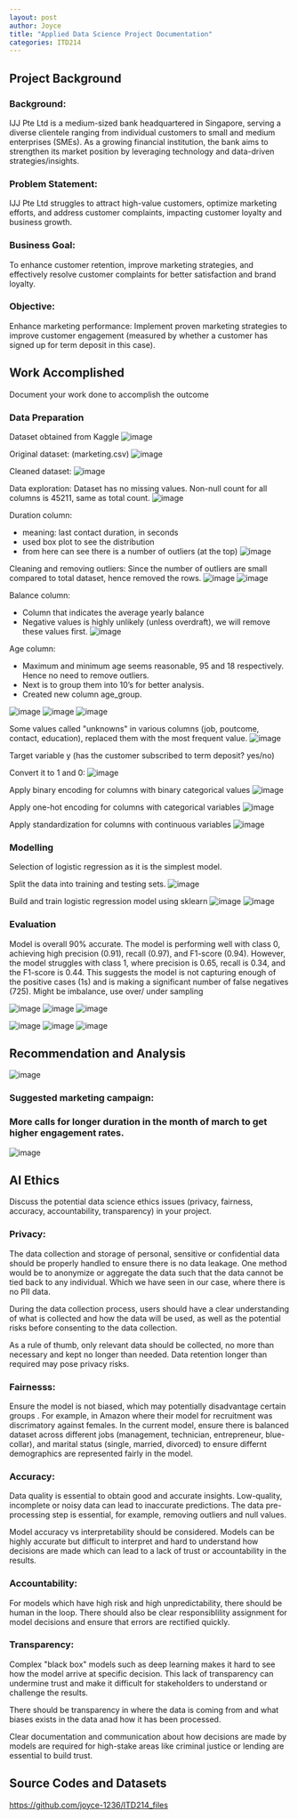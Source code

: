 ```yaml
---
layout: post
author: Joyce
title: "Applied Data Science Project Documentation"
categories: ITD214
---
```

## Project Background
### Background:

IJJ Pte Ltd is a medium-sized bank headquartered in Singapore, serving a diverse clientele ranging from individual customers to small and medium enterprises (SMEs). As a growing financial institution, the bank aims to strengthen its market position by leveraging technology and data-driven strategies/insights.

### Problem Statement:

IJJ Pte Ltd struggles to attract high-value customers, optimize marketing efforts, and address customer complaints, impacting customer loyalty and business growth.

### Business Goal:

To enhance customer retention, improve marketing strategies, and effectively resolve customer complaints for better satisfaction and brand loyalty.

### Objective:
Enhance marketing performance: Implement proven marketing strategies to improve customer engagement (measured by whether a customer has signed up for term deposit in this case).

## Work Accomplished
Document your work done to accomplish the outcome

### Data Preparation

Dataset obtained from Kaggle
![image](https://github.com/user-attachments/assets/36c163ae-16a9-4b9b-8a34-0ead5d27bf45)

Original dataset: 
(marketing.csv)
![image](https://github.com/user-attachments/assets/19b2ac68-1ca7-404b-8ba5-2ccb4dbf9264)

Cleaned dataset:
![image](https://github.com/user-attachments/assets/4e7f4e6e-4503-4f29-8688-bb48ff4dd9bc)

Data exploration:
Dataset has no missing values.
Non-null count for all columns is 45211, same as total count.
![image](https://github.com/user-attachments/assets/78a8e5c3-16cf-474b-bf1c-e9c6cb9fdcb4)

Duration column:
- meaning: last contact duration, in seconds
- used box plot to see the distribution
- from here can see there is a number of outliers (at the top)
![image](https://github.com/user-attachments/assets/68e0eb77-5ef8-45a1-a45f-1c6dd71ad6a4)

Cleaning and removing outliers:
Since the number of outliers are small compared to total dataset, hence removed the rows.
![image](https://github.com/user-attachments/assets/63bea31b-7e6c-4a82-ad35-13fd88b1bf55)
![image](https://github.com/user-attachments/assets/c768198c-b512-4db3-a8b7-16812d7a2c6e)

Balance column:
- Column that indicates the average yearly balance
- Negative values is highly unlikely (unless overdraft), we will remove these values first.
![image](https://github.com/user-attachments/assets/dd3063f9-4bdb-40ed-9837-a3a396724da4)

Age column:
- Maximum and minimum age seems reasonable, 95 and 18 respectively. Hence no need to remove outliers.
- Next is to group them into 10’s for better analysis.
- Created new column age_group.

![image](https://github.com/user-attachments/assets/d6265c2b-aa4e-47c8-a371-0b7346e579a8)
![image](https://github.com/user-attachments/assets/ea56dd48-9ef6-4cbd-a916-6c579362b45e)
![image](https://github.com/user-attachments/assets/a7ce654e-40d2-4542-ad34-4d9da3e8972c)

Some values called "unknowns" in various columns (job, poutcome, contact, education), replaced them with the most frequent value.
![image](https://github.com/user-attachments/assets/c7b61ca1-bf69-467f-ac3c-67c3f6332e2b)

Target variable y (has the customer subscribed to term deposit? yes/no)

Convert it to 1 and 0:
![image](https://github.com/user-attachments/assets/d5143221-1270-457c-9ec3-11e5c3ab288b)

Apply binary encoding for columns with binary categorical values
![image](https://github.com/user-attachments/assets/15a2976b-973b-4cc6-8537-a3db1da0d930)

Apply one-hot encoding for columns with categorical variables
![image](https://github.com/user-attachments/assets/2ba42978-6980-4a73-8b9a-cb975d0e5ab1)

Apply standardization for columns with continuous variables
![image](https://github.com/user-attachments/assets/6e80f5d7-9bd7-4c55-8cc8-13c25bcd2085)

### Modelling

Selection of logistic regression as it is the simplest model.

Split the data into training and testing sets.
![image](https://github.com/user-attachments/assets/ffd4c7ab-f773-4e99-9ee0-ef7ac5c76551)

Build and train logistic regression model using sklearn
![image](https://github.com/user-attachments/assets/774384d6-7968-42a2-9a54-40fb07ed00fd)
![image](https://github.com/user-attachments/assets/d4ef9967-a4f9-4bf8-a575-980650c79e41)

### Evaluation
Model is overall 90% accurate.
The model is performing well with class 0, achieving high precision (0.91), recall (0.97), and F1-score (0.94).
However, the model struggles with class 1, where precision is 0.65, recall is 0.34, and the F1-score is 0.44. This suggests the model is not capturing enough of the positive cases (1s) and is making a significant number of false negatives (725).
Might be imbalance, use over/ under sampling

![image](https://github.com/user-attachments/assets/86a6f41d-f7f9-4001-b5b4-35b09bf6e259)
![image](https://github.com/user-attachments/assets/92cdc90b-4a9d-4229-a54a-c3f9012e7d85)
![image](https://github.com/user-attachments/assets/d006713c-a969-4835-bc54-76ce3e3dec38)

![image](https://github.com/user-attachments/assets/71f32ab5-7f07-400c-b465-586683632098)
![image](https://github.com/user-attachments/assets/9c0f6d0c-3342-4ffe-aa76-a0ffddeeba9d)
![image](https://github.com/user-attachments/assets/22d1839c-f41a-49cf-9727-49654448c691)


## Recommendation and Analysis
![image](https://github.com/user-attachments/assets/61c1bf26-7a15-459b-b7d5-918e024ed64b)

### Suggested marketing campaign: 
### More calls for longer duration in the month of march to get higher engagement rates.
![image](https://github.com/user-attachments/assets/647a2651-ac62-4636-bde6-1e3b6c9b3d48)

## AI Ethics
Discuss the potential data science ethics issues (privacy, fairness, accuracy, accountability, transparency) in your project. 

### Privacy:
The data collection and storage of personal, sensitive or confidential data should be properly handled to ensure there is no data leakage. One method would be to anonymize or aggregate the data such that the data cannot be tied back to any individual. Which we have seen in our case, where there is no PII data. 

During the data collection process, users should have a clear understanding of what is collected and how the data will be used, as well as the potential risks before consenting to the data collection.

As a rule of thumb, only relevant data should be collected, no more than necessary and kept no longer than needed. Data retention longer than required may pose privacy risks.

### Fairnesss:

Ensure the model is not biased, which may potentially disadvantage certain groups . For example, in Amazon where their model for recruitment was discrimatory against females. In the current model, ensure there is balanced dataset across different jobs (management, technician, entrepreneur, blue-collar), and marital status (single, married, divorced) to ensure differnt demographics are represented fairly in the model.

### Accuracy:

Data quality is essential to obtain good and accurate insights. Low-quality, incomplete or noisy data can lead to inaccurate predictions. The data pre-processing step is essential, for example, removing outliers and null values. 

Model accuracy vs interpretability should be considered. Models can be highly accurate but difficult to interpret and hard to understand how decisions are made which can lead to a lack of trust or accountability in the results. 

### Accountability:

For models which have high risk and high unpredictability, there should be human in the loop. There should also be clear responsiblility assignment for model decisions and ensure that errors are rectified quickly.

### Transparency:

Complex "black box" models such as deep learning makes it hard to see how the model arrive at specific decision. This lack of transparency can undermine trust and make it difficult for stakeholders to understand or challenge the results. 

There should be transparency in where the data is coming from and what biases exists in the data anad how it has been processed.

Clear documentation and communication about how decisions are made by models are required for high-stake areas like criminal justice or lending are essential to build trust.

## Source Codes and Datasets
https://github.com/joyce-1236/ITD214_files
